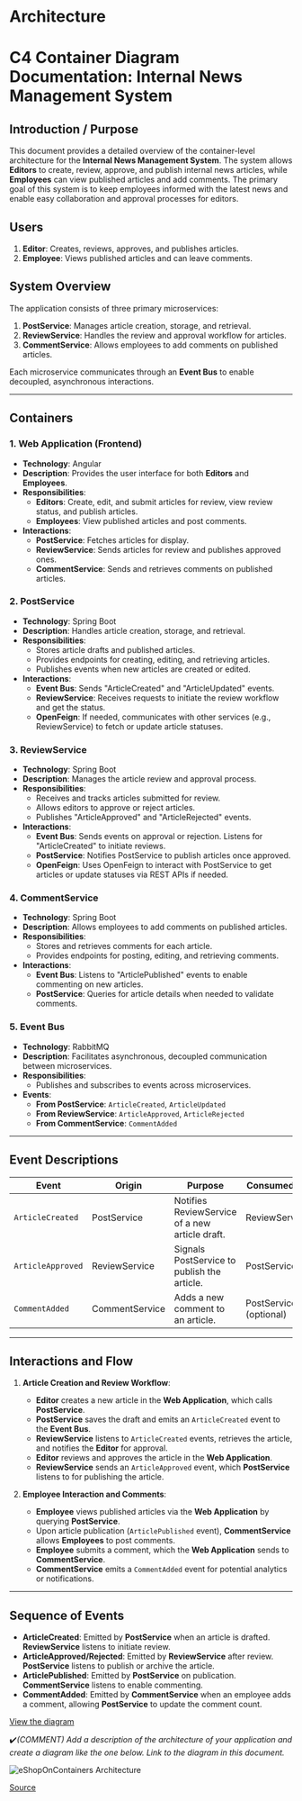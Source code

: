 # Architecture

# C4 Container Diagram Documentation: Internal News Management System

## Introduction / Purpose

This document provides a detailed overview of the container-level architecture for the **Internal News Management System**. The system allows **Editors** to create, review, approve, and publish internal news articles, while **Employees** can view published articles and add comments. The primary goal of this system is to keep employees informed with the latest news and enable easy collaboration and approval processes for editors.

## Users
1. **Editor**: Creates, reviews, approves, and publishes articles.
2. **Employee**: Views published articles and can leave comments.

## System Overview
The application consists of three primary microservices:
1. **PostService**: Manages article creation, storage, and retrieval.
2. **ReviewService**: Handles the review and approval workflow for articles.
3. **CommentService**: Allows employees to add comments on published articles.

Each microservice communicates through an **Event Bus** to enable decoupled, asynchronous interactions.

---

## Containers

### 1. Web Application (Frontend)
   - **Technology**: Angular
   - **Description**: Provides the user interface for both **Editors** and **Employees**.
   - **Responsibilities**:
     - **Editors**: Create, edit, and submit articles for review, view review status, and publish articles.
     - **Employees**: View published articles and post comments.
   - **Interactions**:
     - **PostService**: Fetches articles for display.
     - **ReviewService**: Sends articles for review and publishes approved ones.
     - **CommentService**: Sends and retrieves comments on published articles.

### 2. PostService
   - **Technology**: Spring Boot
   - **Description**: Handles article creation, storage, and retrieval.
   - **Responsibilities**:
     - Stores article drafts and published articles.
     - Provides endpoints for creating, editing, and retrieving articles.
     - Publishes events when new articles are created or edited.
   - **Interactions**:
     - **Event Bus**: Sends "ArticleCreated" and "ArticleUpdated" events.
     - **ReviewService**: Receives requests to initiate the review workflow and get the status.
     - **OpenFeign**: If needed, communicates with other services (e.g., ReviewService) to fetch or update article statuses.

### 3. ReviewService
   - **Technology**: Spring Boot
   - **Description**: Manages the article review and approval process.
   - **Responsibilities**:
     - Receives and tracks articles submitted for review.
     - Allows editors to approve or reject articles.
     - Publishes "ArticleApproved" and "ArticleRejected" events.
   - **Interactions**:
     - **Event Bus**: Sends events on approval or rejection. Listens for "ArticleCreated" to initiate reviews.
     - **PostService**: Notifies PostService to publish articles once approved.
     - **OpenFeign**: Uses OpenFeign to interact with PostService to get articles or update statuses via REST APIs if needed.

### 4. CommentService
   - **Technology**: Spring Boot
   - **Description**: Allows employees to add comments on published articles.
   - **Responsibilities**:
     - Stores and retrieves comments for each article.
     - Provides endpoints for posting, editing, and retrieving comments.
   - **Interactions**:
     - **Event Bus**: Listens to "ArticlePublished" events to enable commenting on new articles.
     - **PostService**: Queries for article details when needed to validate comments.

### 5. Event Bus
   - **Technology**: RabbitMQ
   - **Description**: Facilitates asynchronous, decoupled communication between microservices.
   - **Responsibilities**:
     - Publishes and subscribes to events across microservices.
   - **Events**:
     - **From PostService**: `ArticleCreated`, `ArticleUpdated`
     - **From ReviewService**: `ArticleApproved`, `ArticleRejected`
     - **From CommentService**: `CommentAdded`

---

## Event Descriptions

| Event           | Origin       | Purpose                                          | Consumed by             |
|-----------------|--------------|--------------------------------------------------|--------------------------|
| `ArticleCreated`| PostService  | Notifies ReviewService of a new article draft.    | ReviewService            |
| `ArticleApproved` | ReviewService | Signals PostService to publish the article.   | PostService              |
| `CommentAdded`   | CommentService | Adds a new comment to an article.             | PostService (optional)   |

---

## Interactions and Flow

1. **Article Creation and Review Workflow**:
   - **Editor** creates a new article in the **Web Application**, which calls **PostService**.
   - **PostService** saves the draft and emits an `ArticleCreated` event to the **Event Bus**.
   - **ReviewService** listens to `ArticleCreated` events, retrieves the article, and notifies the **Editor** for approval.
   - **Editor** reviews and approves the article in the **Web Application**.
   - **ReviewService** sends an `ArticleApproved` event, which **PostService** listens to for publishing the article.

2. **Employee Interaction and Comments**:
   - **Employee** views published articles via the **Web Application** by querying **PostService**.
   - Upon article publication (`ArticlePublished` event), **CommentService** allows **Employees** to post comments.
   - **Employee** submits a comment, which the **Web Application** sends to **CommentService**.
   - **CommentService** emits a `CommentAdded` event for potential analytics or notifications.

---

## Sequence of Events

- **ArticleCreated**: Emitted by **PostService** when an article is drafted. **ReviewService** listens to initiate review.
- **ArticleApproved/Rejected**: Emitted by **ReviewService** after review. **PostService** listens to publish or archive the article.
- **ArticlePublished**: Emitted by **PostService** on publication. **CommentService** listens to enable commenting.
- **CommentAdded**: Emitted by **CommentService** when an employee adds a comment, allowing **PostService** to update the comment count.

[View the diagram](./Java-Fullstack-Architectuur.pdf)

:heavy_check_mark:_(COMMENT) Add a description of the architecture of your application and create a diagram like the one below. Link to the diagram in this document._

![eShopOnContainers Architecture](https://docs.microsoft.com/en-us/dotnet/architecture/cloud-native/media/eshoponcontainers-development-architecture.png)

[Source](https://docs.microsoft.com/en-us/dotnet/architecture/cloud-native/introduce-eshoponcontainers-reference-app)